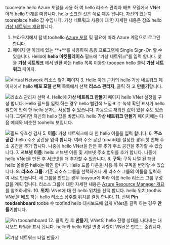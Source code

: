 toocreate hello Azure 포털을 사용 하 여 hello 리소스 관리자 배포 모델에서 VNet 아래 hello 단계를 따릅니다. hello 스크린 샷은 예로 제공 됩니다. 자신의 있는지 tooreplace hello 값 수입니다. 가상 네트워크 사용에 대 한 자세한 내용은 참조 hello [가상 네트워크 개요](../articles/virtual-network/virtual-networks-overview.md)합니다.

1. 브라우저에서 탐색 toohello [Azure 포털](http://portal.azure.com) 및 필요에 따라 Azure 계정으로 로그인 합니다.
2. 페이지 맨 아래에 있는 **+**를 사용하여 응용 프로그램에 Single Sign-On 할 수 있습니다. Hello에 **hello 마켓플레이스** 필드에 "가상 네트워크"를 입력 합니다. 찾을 **가상 네트워크** 에서 반환 하는 hello 목록 이동한 tooopen hello 클릭 **가상 네트워크** 페이지.

  ![Virtual Network 리소스 찾기 페이지](./media/vpn-gateway-basic-p2s-vnet-rm-portal-include/newvnetportal700.png "가상 네트워크 리소스 찾기 페이지")
3. Hello 아래 근처의 hello 가상 네트워크 페이지에서 hello **배포 모델 선택** 목록에서 선택 **리소스 관리자**, 클릭 하 고 **만들기**합니다.

  ![리소스 관리자 선택](./media/vpn-gateway-basic-p2s-vnet-rm-portal-include/resourcemanager250.png "리소스 관리자 선택")
4. Hello에 **가상 네트워크 만들기** 페이지 hello VNet 설정을 구성 합니다. Hello 필드를 입력 하는 경우 hello 빨간색 느낌표 수 녹색 확인 표시가 hello 필드에 입력 한 hello 문자는 사용할 수 있습니다. 자동으로 채워진 값이 있을 수도 있습니다. 그렇다면 자신의 hello 값을 바꿉니다. hello **가상 네트워크 만들기** 페이지에는 다음 예제와 비슷한 toohello 보입니다.

  ![필드 유효성 검사](./media/vpn-gateway-basic-p2s-vnet-rm-portal-include/createp2sgvnet.png "필드 유효성 검사")
5. **이름**: 가상 네트워크에 대 한 hello 이름을 입력 합니다.
6. **주소 공간**: hello 주소 공간을 입력 합니다. 여러 주소 공간 tooadd를 설정한 경우 첫 번째 주소 공간을 추가 합니다. 나중에 hello VNet을 만든 후 추가 주소 공간을 추가할 수 있습니다.
7. **서브넷 이름**: hello 서브넷 이름 및 서브넷 주소 범위를 추가 합니다. 나중에 hello VNet을 만든 후 서브넷을 더 추가할 수 있습니다.
8. **구독**: 구독 나열 된 해당 hello 올바른 hello는 확인 합니다. Hello 드롭 다운을 사용 하 여 구독을 변경할 수 있습니다.
9. **리소스 그룹**: 기존 리소스 그룹을 선택하거나 새 리소스 그룹의 이름을 입력하여 새로 만듭니다. 새 그룹을 만드는 경우 tooyour에 따라 이름 hello 리소스 그룹 구성 값을 계획 합니다. 리소스 그룹에 대한 자세한 내용은 [Azure Resource Manager 개요](../articles/azure-resource-manager/resource-group-overview.md#resource-groups)를 참조하세요.
10. **위치**: VNet에 대 한 hello 위치를 선택 합니다. hello 위치 toothis VNet을 배포 하는 hello 리소스 상주할 위치를 결정 합니다.
11. 선택 **Pin toodashboard** toobe 수 toofind hello 대시보드에 쉽게 VNet을 클릭 하는 경우 **만들기**합니다.

 ![Pin toodashboard](./media/vpn-gateway-basic-p2s-vnet-rm-portal-include/pintodashboard150.png "pin toodashboard")
12. 클릭 한 후 **만들기**, VNet의 hello 진행 상태를 나타내는 대시보드 타일을 표시 됩니다. hello와 hello 타일 변경 사항이 VNet은 만드는 중입니다.

  ![가상 네트워크 타일 만들기](./media/vpn-gateway-basic-p2s-vnet-rm-portal-include/deploying150.png "Creating virtual network tile")